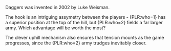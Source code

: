 Daggers was invented in 2002 by Luke Weisman.

The hook is an intriguing assymetry between the players - {PLR:who=1} has a superior position at the top of the hill, but {PLR:who=2} fields a far larger army. Which advantage will be worth the most?

The clever uphill mechanism also ensures that tension mounts as the game progresses, since the {PLR:who=2} army trudges inevitably closer.
